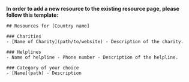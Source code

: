 **In order to add a new resource to the existing resource page, please follow this template:**

```
## Resources for [Country name]

### Charities
- [Name of Charity](path/to/website) - Description of the charity.

### Helplines
- Name of helpline - Phone number - Description of the helpline.

### Category of your choice
- [Name](path) - Description
```
